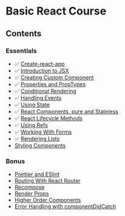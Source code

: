 # Basic React Course

## Contents

### Essentials
  * ✅ [Create-react-app](/create_react_app.md)
  * ✅ [Introduction to JSX](/jsx.md)
  * ✅ [Creating Custom Component](/custom_component.md)
  * ✅ [Properties and PropTypes](/properties_and_proptypes.md)
  * ✅ [Conditional Rendering](/conditional_rendering.md)
  * ✅ [Handling Events](/handling_events.md)
  * ✅ [Using State](/using_state.md)
  * ✅ [React Components, pure and Stateless](/stateless_components.md)
  * ✅ [React Lifecycle Methods](/lifecycle_methods.md)
  * ✅ [Using Refs](/using_refs.md)
  * ✅ [Working With Forms](/forms.md)
  * ✅ [Rendering Lists](/lists.md)
  * [Styling Components](/styles.md)

### Bonus
  * [Prettier and ESlint](#)
  * [Routing With React Router](#)
  * [Recompose](#)
  * [Render Props](#)
  * [Higher Order Components](#)
  * [Error Handling with componentDidCatch](#)